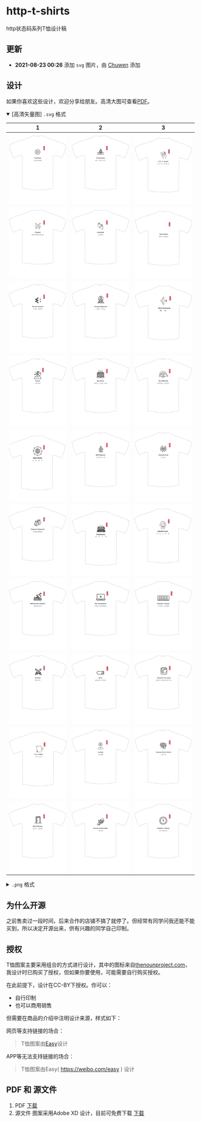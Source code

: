 # http-t-shirts

http状态码系列T恤设计稿

## 更新

- **2021-08-23 00:26** 添加 `svg` 图片，由 [Chuwen](https://github.com/PrintNow) 添加

## 设计

如果你喜欢这些设计，欢迎分享给朋友。高清大图可查看[PDF](httpt.pdf)。

<details open>
  <summary>[高清矢量图] <code>.svg</code> 格式</summary>

| 1   | 2   |  3  | 
| --- | --- | --- |
| ![100.svg-HTTP Code](images-svg/100.svg) | ![102.svg-HTTP Code](images-svg/102.svg) | ![200.svg-HTTP Code](images-svg/200.svg) |
| ![201.svg-HTTP Code](images-svg/201.svg) | ![202.svg-HTTP Code](images-svg/202.svg) | ![204.svg-HTTP Code](images-svg/204.svg) |
| ![206.svg-HTTP Code](images-svg/206.svg) | ![208.svg-HTTP Code](images-svg/208.svg) | ![301.svg-HTTP Code](images-svg/301.svg) |
| ![302.svg-HTTP Code](images-svg/302.svg) | ![303.svg-HTTP Code](images-svg/303.svg) | ![304.svg-HTTP Code](images-svg/304.svg) |
| ![305.svg-HTTP Code](images-svg/305.svg) | ![400.svg-HTTP Code](images-svg/400.svg) | ![401.svg-HTTP Code](images-svg/401.svg) |
| ![402.svg-HTTP Code](images-svg/402.svg) | ![403.svg-HTTP Code](images-svg/403.svg) | ![404.svg-HTTP Code](images-svg/404.svg) |
| ![405.svg-HTTP Code](images-svg/405.svg) | ![406.svg-HTTP Code](images-svg/406.svg) | ![408.svg-HTTP Code](images-svg/408.svg) |
| ![409.svg-HTTP Code](images-svg/409.svg) | ![410.svg-HTTP Code](images-svg/410.svg) | ![413.svg-HTTP Code](images-svg/413.svg) |
| ![418.svg-HTTP Code](images-svg/418.svg) | ![423.svg-HTTP Code](images-svg/423.svg) | ![500.svg-HTTP Code](images-svg/500.svg) |
| ![502.svg-HTTP Code](images-svg/502.svg) | ![503.svg-HTTP Code](images-svg/503.svg) | ![504.svg-HTTP Code](images-svg/504.svg) |
</details>

<details>
  <summary><code>.png</code> 格式</summary>

| 1   | 2   |  3  | 
| --- | --- | --- |
| ![](images/t1.png) | ![](images/t2.png) | ![](images/t3.png) | 
| ![](images/t4.png) | ![](images/t5.png) | ![](images/t6.png) | 
| ![](images/t7.png) | ![](images/t8.png) | ![](images/t9.png) | 
| ![](images/t10.png) | ![](images/t11.png) | ![](images/t12.png) | 
| ![](images/t13.png) | ![](images/t14.png) | ![](images/t15.png) | 
| ![](images/t16.png) | ![](images/t17.png) | ![](images/t18.png) | 
| ![](images/t19.png) | ![](images/t20.png) | ![](images/t21.png) | 
| ![](images/t22.png) | ![](images/t23.png) | ![](images/t24.png) | 
| ![](images/t25.png) | ![](images/t26.png) | ![](images/t27.png) | 
| ![](images/t28.png) | ![](images/t29.png) | ![](images/t30.png) | 
</details>
 

## 为什么开源

之前售卖过一段时间，后来合作的店铺不搞了就停了。但经常有同学问我还能不能买到，所以决定开源出来，供有兴趣的同学自己印制。

## 授权

T恤图案主要采用组合的方式进行设计，其中的图标来自[thenounproject.com](http://thenounproject.com/)，我设计时已购买了授权，但如果你要使用，可能需要自行购买授权。

在此前提下，设计在CC-BY下授权。你可以：

- 自行印制
- 也可以商用销售

但需要在商品的介绍中注明设计来源，样式如下：

网页等支持链接的场合：

> T恤图案由[Easy](https://weibo.com/easy)设计

APP等无法支持链接的场合：

> T恤图案由Easy( https://weibo.com/easy ) 设计


## PDF 和 源文件

1. PDF [下载](httpt.pdf)
1. 源文件 图案采用Adobe XD 设计，目前可免费下载 [下载](httpt.xd)
